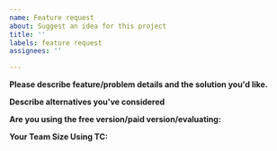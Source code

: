```yaml
---
name: Feature request
about: Suggest an idea for this project
title: ''
labels: feature request
assignees: ''

---
```


**Please describe feature/problem details and the solution you'd like.**
<!--- A clear and concise description of what the problem is and the solution you'd like--->

**Describe alternatives you've considered**
<!--- A clear and concise description of any alternative solutions or features you've considered. --->

<!--- IGNORE below if you already answered before  --->

**Are you using the free version/paid version/evaluating:**

**Your Team Size Using TC:**
<!--- How many team members using Thunder Client, will help to improve the product --->
